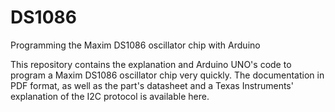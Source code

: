 # DS1086
Programming the Maxim DS1086 oscillator chip with Arduino

This repository contains the explanation and Arduino UNO's code to program a Maxim DS1086 oscillator chip very quickly.
The documentation in PDF format, as well as the part's datasheet and a Texas Instruments' explanation of the I2C protocol is available here.
